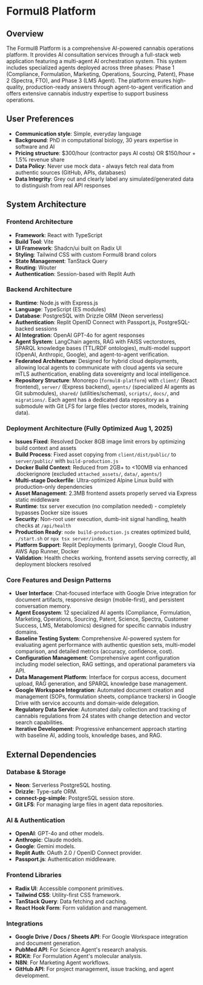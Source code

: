 # Formul8 Platform

## Overview

The Formul8 Platform is a comprehensive AI-powered cannabis operations platform. It provides AI consultation services through a full-stack web application featuring a multi-agent AI orchestration system. This system includes specialized agents deployed across three phases: Phase 1 (Compliance, Formulation, Marketing, Operations, Sourcing, Patent), Phase 2 (Spectra, FTO), and Phase 3 (LMS Agent). The platform ensures high-quality, production-ready answers through agent-to-agent verification and offers extensive cannabis industry expertise to support business operations.

## User Preferences

- **Communication style**: Simple, everyday language
- **Background**: PhD in computational biology, 30 years expertise in software and AI
- **Pricing structure**: $300/hour (contractor pays AI costs) OR $150/hour + 1.5% revenue share
- **Data Policy**: Never use mock data - always fetch real data from authentic sources (GitHub, APIs, databases)
- **Data Integrity**: Grey out and clearly label any simulated/generated data to distinguish from real API responses

## System Architecture

### Frontend Architecture
- **Framework**: React with TypeScript
- **Build Tool**: Vite
- **UI Framework**: Shadcn/ui built on Radix UI
- **Styling**: Tailwind CSS with custom Formul8 brand colors
- **State Management**: TanStack Query
- **Routing**: Wouter
- **Authentication**: Session-based with Replit Auth

### Backend Architecture
- **Runtime**: Node.js with Express.js
- **Language**: TypeScript (ES modules)
- **Database**: PostgreSQL with Drizzle ORM (Neon serverless)
- **Authentication**: Replit OpenID Connect with Passport.js, PostgreSQL-backed sessions
- **AI Integration**: OpenAI GPT-4o for agent responses
- **Agent System**: LangChain agents, RAG with FAISS vectorstores, SPARQL knowledge bases (TTL/RDF ontologies), multi-model support (OpenAI, Anthropic, Google), and agent-to-agent verification.
- **Federated Architecture**: Designed for hybrid cloud deployments, allowing local agents to communicate with cloud agents via secure mTLS authentication, enabling data sovereignty and local intelligence.
- **Repository Structure**: Monorepo (`formul8-platform`) with `client/` (React frontend), `server/` (Express backend), `agents/` (specialized AI agents as Git submodules), `shared/` (utilities/schemas), `scripts/`, `docs/`, and `migrations/`. Each agent has a dedicated data repository as a submodule with Git LFS for large files (vector stores, models, training data).

### Deployment Architecture (Fully Optimized Aug 1, 2025)
- **Issues Fixed**: Resolved Docker 8GB image limit errors by optimizing build context and assets
- **Build Process**: Fixed asset copying from `client/dist/public/` to `server/public/` with `build-production.js`
- **Docker Build Context**: Reduced from 2GB+ to <100MB via enhanced .dockerignore (excluded `attached_assets/`, `data/`, `agents/`)
- **Multi-stage Dockerfile**: Ultra-optimized Alpine Linux build with production-only dependencies
- **Asset Management**: 2.3MB frontend assets properly served via Express static middleware
- **Runtime**: tsx server execution (no compilation needed) - completely bypasses Docker size issues
- **Security**: Non-root user execution, dumb-init signal handling, health checks at `/api/health`
- **Production Ready**: `node build-production.js` creates optimized build, `./start.sh` or `npx tsx server/index.ts`
- **Platform Support**: Replit Deployments (primary), Google Cloud Run, AWS App Runner, Docker
- **Validation**: Health checks working, frontend assets serving correctly, all deployment blockers resolved

### Core Features and Design Patterns
- **User Interface**: Chat-focused interface with Google Drive integration for document artifacts, responsive design (mobile-first), and persistent conversation memory.
- **Agent Ecosystem**: 12 specialized AI agents (Compliance, Formulation, Marketing, Operations, Sourcing, Patent, Science, Spectra, Customer Success, LMS, Metabolomics) designed for specific cannabis industry domains.
- **Baseline Testing System**: Comprehensive AI-powered system for evaluating agent performance with authentic question sets, multi-model comparison, and detailed metrics (accuracy, confidence, cost).
- **Configuration Management**: Comprehensive agent configuration including model selection, RAG settings, and operational parameters via API.
- **Data Management Platform**: Interface for corpus access, document upload, RAG generation, and SPARQL knowledge base management.
- **Google Workspace Integration**: Automated document creation and management (SOPs, formulation sheets, compliance trackers) in Google Drive with service accounts and domain-wide delegation.
- **Regulatory Data Service**: Automated daily collection and tracking of cannabis regulations from 24 states with change detection and vector search capabilities.
- **Iterative Development**: Progressive enhancement approach starting with baseline AI, adding tools, knowledge bases, and RAG.

## External Dependencies

### Database & Storage
- **Neon**: Serverless PostgreSQL hosting.
- **Drizzle**: Type-safe ORM.
- **connect-pg-simple**: PostgreSQL session store.
- **Git LFS**: For managing large files in agent data repositories.

### AI & Authentication
- **OpenAI**: GPT-4o and other models.
- **Anthropic**: Claude models.
- **Google**: Gemini models.
- **Replit Auth**: OAuth 2.0 / OpenID Connect provider.
- **Passport.js**: Authentication middleware.

### Frontend Libraries
- **Radix UI**: Accessible component primitives.
- **Tailwind CSS**: Utility-first CSS framework.
- **TanStack Query**: Data fetching and caching.
- **React Hook Form**: Form validation and management.

### Integrations
- **Google Drive / Docs / Sheets API**: For Google Workspace integration and document generation.
- **PubMed API**: For Science Agent's research analysis.
- **RDKit**: For Formulation Agent's molecular analysis.
- **N8N**: For Marketing Agent workflows.
- **GitHub API**: For project management, issue tracking, and agent development.